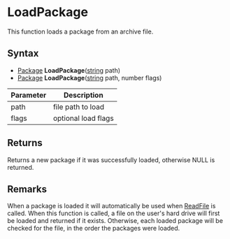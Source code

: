 # LoadPackage

This function loads a package from an archive file.

## Syntax

- [Package](Package.md) **LoadPackage**([string](https://www.lua.org/manual/5.4/manual.html#6.4) path)
- [Package](Package.md) **LoadPackage**([string](https://www.lua.org/manual/5.4/manual.html#6.4) path, number flags)

| Parameter | Description |
|---|---|
| path | file path to load |
| flags | optional load flags |

## Returns

Returns a new package if it was successfully loaded, otherwise NULL is returned.

## Remarks

When a package is loaded it will automatically be used when [ReadFile](ReadFile.md) is called. When this function is called, a file on the user's hard drive will first be loaded and returned if it exists. Otherwise, each loaded package will be checked for the file, in the order the packages were loaded.
